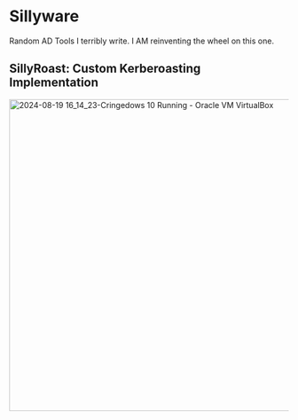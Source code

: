 # Sillyware
Random AD Tools I terribly write. I AM reinventing the wheel on this one.

## SillyRoast: Custom Kerberoasting Implementation
<img width="563" alt="2024-08-19 16_14_23-Cringedows 10  Running  - Oracle VM VirtualBox" src="https://github.com/user-attachments/assets/d5b3e733-7f7d-4b80-bcef-72e18deec102">
